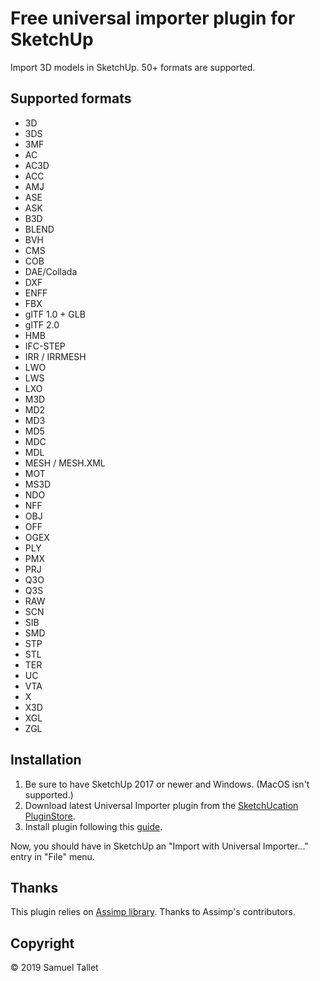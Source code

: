 # Free universal importer plugin for SketchUp

Import 3D models in SketchUp. 50+ formats are supported.

Supported formats
-----------------

- 3D
- 3DS
- 3MF
- AC
- AC3D
- ACC
- AMJ
- ASE
- ASK
- B3D
- BLEND
- BVH
- CMS
- COB
- DAE/Collada
- DXF
- ENFF
- FBX
- glTF 1.0 + GLB
- glTF 2.0
- HMB
- IFC-STEP
- IRR / IRRMESH
- LWO
- LWS
- LXO
- M3D
- MD2
- MD3
- MD5
- MDC
- MDL
- MESH / MESH.XML
- MOT
- MS3D
- NDO
- NFF
- OBJ
- OFF
- OGEX
- PLY
- PMX
- PRJ
- Q3O
- Q3S
- RAW
- SCN
- SIB
- SMD
- STP
- STL
- TER
- UC
- VTA
- X
- X3D
- XGL
- ZGL

Installation
------------

1. Be sure to have SketchUp 2017 or newer and Windows. (MacOS isn't supported.)
2. Download latest Universal Importer plugin from the [SketchUcation PluginStore](https://sketchucation.com/plugin/2275-universal_importer).
3. Install plugin following this [guide](https://help.sketchup.com/article/3000263).

Now, you should have in SketchUp an "Import with Universal Importer..." entry in "File" menu.

Thanks
------

This plugin relies on [Assimp library](https://github.com/assimp/assimp). Thanks to Assimp's contributors.

Copyright
---------

© 2019 Samuel Tallet
